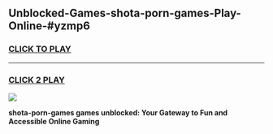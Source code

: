 
## Unblocked-Games-shota-porn-games-Play-Online-#yzmp6
<h3>
<a href="https://premium.freeplayer.one?title=shota-porn-games&ref=27F">CLICK TO PLAY</a></h3>
<hr>

<h3>
<a href="https://premium.freeplayer.one?title=shota-porn-games&ref=27F">CLICK 2 PLAY</a>
  
</h3>

<a href="https://premium.freeplayer.one?title=shota-porn-games&ref=27F"><img src="https://clearcache.store/games.png"></a>


**shota-porn-games games unblocked: Your Gateway to Fun and Accessible Online Gaming**

